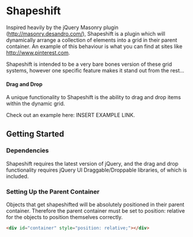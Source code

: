 Shapeshift
==========

Inspired heavily by the jQuery Masonry plugin (http://masonry.desandro.com/), Shapeshift is a plugin which will dynamically arrange a collection of elements into a grid in their parent container. An example of this behaviour is what you can find at sites like http://www.pinterest.com.

Shapeshift is intended to be a very bare bones version of these grid systems, however one specific feature makes it stand out from the rest...

#### Drag and Drop

A unique functionality to Shapeshift is the ability to drag and drop items within the dynamic grid.

Check out an example here: INSERT EXAMPLE LINK.

## Getting Started

### Dependencies

Shapeshift requires the latest version of jQuery, and the drag and drop functionality requires jQuery UI Draggable/Droppable libraries, of which is included.

### Setting Up the Parent Container

Objects that get shapeshifted will be absolutely positioned in their parent container. Therefore the parent container must be set to position: relative for the objects to position themselves correctly.

```html
<div id="container" style="position: relative;"></div>
```